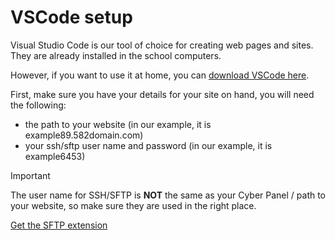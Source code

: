 # VSCode setup

Visual Studio Code is our tool of choice for creating web pages and sites. They are already installed in the school computers.

However, if you want to use it at home, you can [download VSCode here](https://code.visualstudio.com/).

First, make sure you have your details for your site on hand, you will need the following:

- the path to your website (in our example, it is example89.582domain.com)
- your ssh/sftp user name and password (in our example, it is example6453)

> [!IMPORTANT]
> The user name for SSH/SFTP is **NOT** the same as your Cyber Panel / path to your website, so make sure they are used in the right place.


[Get the SFTP extension](https://marketplace.visualstudio.com/items?itemName=Natizyskunk.sftp)